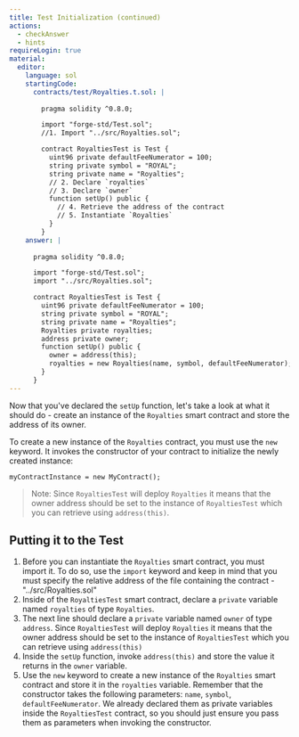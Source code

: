 ```yaml
---
title: Test Initialization (continued)
actions:
  - checkAnswer
  - hints
requireLogin: true
material:
  editor:
    language: sol
    startingCode:
      contracts/test/Royalties.t.sol: |
        
        pragma solidity ^0.8.0;

        import "forge-std/Test.sol";
        //1. Import "../src/Royalties.sol";

        contract RoyaltiesTest is Test {
          uint96 private defaultFeeNumerator = 100;
          string private symbol = "ROYAL";
          string private name = "Royalties";
          // 2. Declare `royalties`
          // 3. Declare `owner`
          function setUp() public {
            // 4. Retrieve the address of the contract
            // 5. Instantiate `Royalties`
          }
        }
    answer: |
      
      pragma solidity ^0.8.0;

      import "forge-std/Test.sol";
      import "../src/Royalties.sol";

      contract RoyaltiesTest is Test {
        uint96 private defaultFeeNumerator = 100;
        string private symbol = "ROYAL";
        string private name = "Royalties";
        Royalties private royalties;
        address private owner;
        function setUp() public {
          owner = address(this);
          royalties = new Royalties(name, symbol, defaultFeeNumerator);
        }
      }
---
```


Now that you've declared the `setUp` function, let's take a look at what it should do - create an instance of the `Royalties` smart contract and store the address of its owner.

To create a new instance of the `Royalties` contract, you must use the `new` keyword. It invokes the constructor of your contract to initialize the newly created instance:

```sol
myContractInstance = new MyContract();
```

> Note: Since `RoyaltiesTest` will deploy `Royalties` it means that the owner address should be set to the instance of `RoyaltiesTest` which you can retrieve using `address(this)`.

## Putting it to the Test

1. Before you can instantiate the `Royalties` smart contract, you must import it. To do so, use the `import` keyword and keep in mind that you must specify the relative address of the file containing the contract - "../src/Royalties.sol"
2. Inside of the `RoyaltiesTest` smart contract, declare a `private` variable named `royalties` of type `Royalties`.
3. The next line should declare a `private` variable named `owner` of type `address`. Since `RoyaltiesTest` will deploy `Royalties` it means that the owner address should be set to the instance of `RoyaltiesTest` which you can retrieve using `address(this)`
4. Inside the `setUp` function, invoke `address(this)` and store the value it returns in the `owner` variable.
5. Use the `new` keyword to create a new instance of the `Royalties` smart contract and store it in the `royalties` variable. Remember that the constructor takes the following parameters: `name`, `symbol`, `defaultFeeNumerator`. We already declared them as private variables inside the `RoyaltiesTest` contract, so you should just ensure you pass them as parameters when invoking the constructor.
